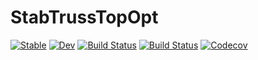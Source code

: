 # StabTrussTopOpt

[![Stable](https://img.shields.io/badge/docs-stable-blue.svg)](https://yijiangh.github.io/StabTrussTopOpt.jl/stable)
[![Dev](https://img.shields.io/badge/docs-dev-blue.svg)](https://yijiangh.github.io/StabTrussTopOpt.jl/dev)
[![Build Status](https://travis-ci.com/yijiangh/StabTrussTopOpt.jl.svg?branch=master)](https://travis-ci.com/yijiangh/StabTrussTopOpt.jl)
[![Build Status](https://ci.appveyor.com/api/projects/status/github/yijiangh/StabTrussTopOpt.jl?svg=true)](https://ci.appveyor.com/project/yijiangh/StabTrussTopOpt-jl)
[![Codecov](https://codecov.io/gh/yijiangh/StabTrussTopOpt.jl/branch/master/graph/badge.svg)](https://codecov.io/gh/yijiangh/StabTrussTopOpt.jl)
